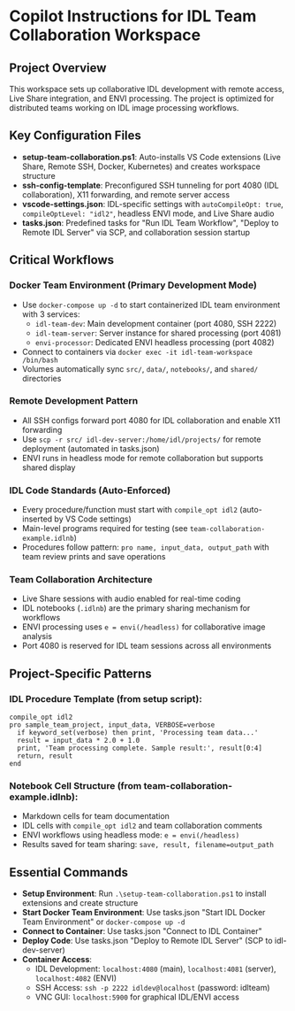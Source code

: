 # Copilot Instructions for IDL Team Collaboration Workspace

## Project Overview
This workspace sets up collaborative IDL development with remote access, Live Share integration, and ENVI processing. The project is optimized for distributed teams working on IDL image processing workflows.

## Key Configuration Files
- **setup-team-collaboration.ps1**: Auto-installs VS Code extensions (Live Share, Remote SSH, Docker, Kubernetes) and creates workspace structure
- **ssh-config-template**: Preconfigured SSH tunneling for port 4080 (IDL collaboration), X11 forwarding, and remote server access
- **vscode-settings.json**: IDL-specific settings with `autoCompileOpt: true`, `compileOptLevel: "idl2"`, headless ENVI mode, and Live Share audio
- **tasks.json**: Predefined tasks for "Run IDL Team Workflow", "Deploy to Remote IDL Server" via SCP, and collaboration session startup

## Critical Workflows

### Docker Team Environment (Primary Development Mode)
- Use `docker-compose up -d` to start containerized IDL team environment with 3 services:
  - `idl-team-dev`: Main development container (port 4080, SSH 2222)
  - `idl-team-server`: Server instance for shared processing (port 4081)  
  - `envi-processor`: Dedicated ENVI headless processing (port 4082)
- Connect to containers via `docker exec -it idl-team-workspace /bin/bash`
- Volumes automatically sync `src/`, `data/`, `notebooks/`, and `shared/` directories

### Remote Development Pattern
- All SSH configs forward port 4080 for IDL collaboration and enable X11 forwarding
- Use `scp -r src/ idl-dev-server:/home/idl/projects/` for remote deployment (automated in tasks.json)
- ENVI runs in headless mode for remote collaboration but supports shared display

### IDL Code Standards (Auto-Enforced)
- Every procedure/function must start with `compile_opt idl2` (auto-inserted by VS Code settings)
- Main-level programs required for testing (see `team-collaboration-example.idlnb`)
- Procedures follow pattern: `pro name, input_data, output_path` with team review prints and save operations

### Team Collaboration Architecture
- Live Share sessions with audio enabled for real-time coding
- IDL notebooks (`.idlnb`) are the primary sharing mechanism for workflows
- ENVI processing uses `e = envi(/headless)` for collaborative image analysis
- Port 4080 is reserved for IDL team sessions across all environments

## Project-Specific Patterns

### IDL Procedure Template (from setup script):
```idl
compile_opt idl2
pro sample_team_project, input_data, VERBOSE=verbose
  if keyword_set(verbose) then print, 'Processing team data...'
  result = input_data * 2.0 + 1.0
  print, 'Team processing complete. Sample result:', result[0:4]
  return, result
end
```

### Notebook Cell Structure (from team-collaboration-example.idlnb):
- Markdown cells for team documentation
- IDL cells with `compile_opt idl2` and team collaboration comments
- ENVI workflows using headless mode: `e = envi(/headless)`
- Results saved for team sharing: `save, result, filename=output_path`

## Essential Commands
- **Setup Environment**: Run `.\setup-team-collaboration.ps1` to install extensions and create structure
- **Start Docker Team Environment**: Use tasks.json "Start IDL Docker Team Environment" or `docker-compose up -d`
- **Connect to Container**: Use tasks.json "Connect to IDL Container" 
- **Deploy Code**: Use tasks.json "Deploy to Remote IDL Server" (SCP to idl-dev-server)
- **Container Access**: 
  - IDL Development: `localhost:4080` (main), `localhost:4081` (server), `localhost:4082` (ENVI)
  - SSH Access: `ssh -p 2222 idldev@localhost` (password: idlteam)
  - VNC GUI: `localhost:5900` for graphical IDL/ENVI access